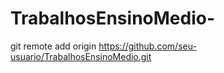 # TrabalhosEnsinoMedio-
git remote add origin https://github.com/seu-usuario/TrabalhosEnsinoMedio.git
